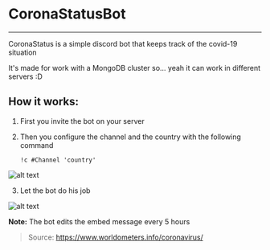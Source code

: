 # CoronaStatusBot
---
CoronaStatus is a simple discord bot that keeps track of the covid-19 situation

It's made for work with a MongoDB cluster so... yeah it can work in different servers :D

## How it works:

1. First you invite the bot on your server
2. Then you configure the channel and the country with the following command
   
   ``` !c #Channel 'country' ```
   
![alt text](https://github.com/julianfere/CoronaStatusBot/blob/master/media.md/channel.jpg)

3. Let the bot do his job

![alt text](https://github.com/julianfere/CoronaStatusBot/blob/master/media.md/embed.jpg)


**Note:** The bot edits the embed message every 5 hours 



> Source: https://www.worldometers.info/coronavirus/
